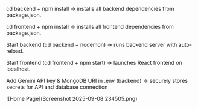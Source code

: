cd backend + npm install → installs all backend dependencies from package.json.

cd frontend + npm install → installs all frontend dependencies from package.json.

Start backend (cd backend + nodemon) → runs backend server with auto-reload.

Start frontend (cd frontend + npm start) → launches React frontend on localhost.

Add Gemini API key & MongoDB URI in .env (backend) → securely stores secrets for API and database connection


![Home Page](Screenshot 2025-09-08 234505.png) 


